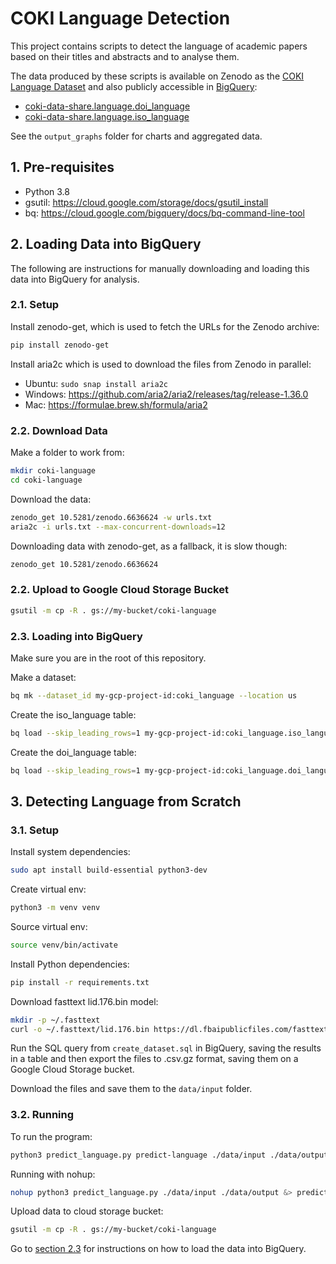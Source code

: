 # COKI Language Detection
This project contains scripts to detect the language of academic papers based on their titles and abstracts and to
analyse them.

The data produced by these scripts is available on Zenodo as the [COKI Language Dataset](https://zenodo.org/record/6636625) and also publicly accessible in [BigQuery](https://cloud.google.com/bigquery):
* [coki-data-share.language.doi_language](https://console.cloud.google.com/bigquery?referrer=search&project=coki-data-share&ws=!1m5!1m4!4m3!1scoki-data-share!2slanguage!3sdoi_language)
* [coki-data-share.language.iso_language](https://console.cloud.google.com/bigquery?referrer=search&project=coki-data-share&ws=!1m5!1m4!4m3!1scoki-data-share!2slanguage!3siso_language)

See the `output_graphs` folder for charts and aggregated data.

## 1. Pre-requisites
* Python 3.8
* gsutil: https://cloud.google.com/storage/docs/gsutil_install
* bq: https://cloud.google.com/bigquery/docs/bq-command-line-tool

## 2. Loading Data into BigQuery
The following are instructions for manually downloading and loading this data into BigQuery for analysis.

### 2.1. Setup
Install zenodo-get, which is used to fetch the URLs for the Zenodo archive:
```bash
pip install zenodo-get
```

Install aria2c which is used to download the files from Zenodo in parallel:
* Ubuntu: `sudo snap install aria2c`
* Windows: https://github.com/aria2/aria2/releases/tag/release-1.36.0
* Mac: https://formulae.brew.sh/formula/aria2

### 2.2. Download Data
Make a folder to work from:
```bash
mkdir coki-language
cd coki-language
```

Download the data:
```bash
zenodo_get 10.5281/zenodo.6636624 -w urls.txt
aria2c -i urls.txt --max-concurrent-downloads=12
```

Downloading data with zenodo-get, as a fallback, it is slow though: 
```bash
zenodo_get 10.5281/zenodo.6636624
```

### 2.2. Upload to Google Cloud Storage Bucket
```bash
gsutil -m cp -R . gs://my-bucket/coki-language
```

### 2.3. Loading into BigQuery
Make sure you are in the root of this repository.

Make a dataset:
```bash
bq mk --dataset_id my-gcp-project-id:coki_language --location us
```

Create the iso_language table:
```bash
bq load --skip_leading_rows=1 my-gcp-project-id:coki_language.iso_language gs://my-bucket/coki-language/iso_language.csv ./iso_language_schema.json
```

Create the doi_language table:
```bash
bq load --skip_leading_rows=1 my-gcp-project-id:coki_language.doi_language gs://my-bucket/coki-language/*.csv.gz ./doi_language_schema.json
```

## 3. Detecting Language from Scratch

### 3.1. Setup
Install system dependencies:
```bash
sudo apt install build-essential python3-dev
```

Create virtual env:
```bash
python3 -m venv venv
```

Source virtual env:
```bash
source venv/bin/activate
```

Install Python dependencies:
```bash
pip install -r requirements.txt
```

Download fasttext lid.176.bin model:
```bash
mkdir -p ~/.fasttext
curl -o ~/.fasttext/lid.176.bin https://dl.fbaipublicfiles.com/fasttext/supervised-models/lid.176.bin
```

Run the SQL query from `create_dataset.sql` in BigQuery, saving the results in a table and then export the files
to .csv.gz format, saving them on a Google Cloud Storage bucket.

Download the files and save them to the `data/input` folder.

### 3.2. Running
To run the program:
```bash
python3 predict_language.py predict-language ./data/input ./data/output
```

Running with nohup:
```bash
nohup python3 predict_language.py ./data/input ./data/output &> predict-language.log &
```

Upload data to cloud storage bucket:
```bash
gsutil -m cp -R . gs://my-bucket/coki-language
```

Go to [section 2.3](#23-loading-into-bigquery) for instructions on how to load the data into BigQuery.
